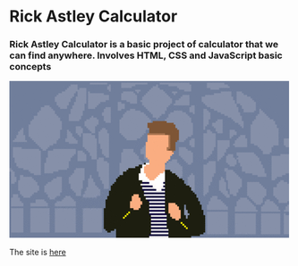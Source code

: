 # Rick Astley Calculator

### Rick Astley Calculator is a basic project of calculator that we can find anywhere. Involves HTML, CSS and JavaScript basic concepts

![gif](https://github.com/MiguelRFerreiraF/rick_astley_calculator/blob/main/rickastley.gif)

The site is [here](https://miguelrferreiraf.github.io/rick_astley_calculator/)

